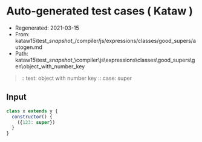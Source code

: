 # Auto-generated test cases ( Kataw )
- Regenerated: 2021-03-15
- From: kataw15\test\__snapshot__/compiler/js/expressions/classes/good_supers/autogen.md
- Path: kataw15\test\__snapshot__\compiler\js\expressions\classes\good_supers\gen\object_with_number_key
> :: test: object with number key
> :: case: super
## Input

`````js
class x extends y {
  constructor() {
    ({123: super})
  }
}
`````
